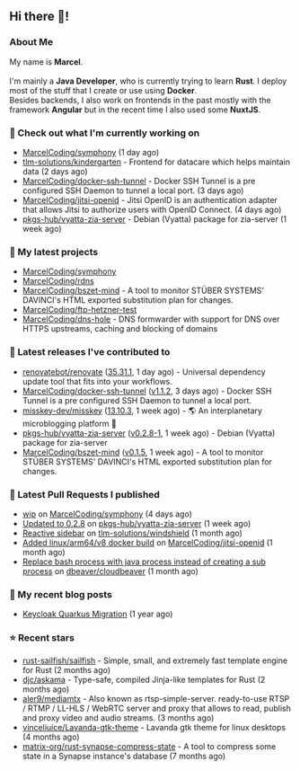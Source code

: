 ## Hi there 👋!




### About Me

My name is **Marcel**.
<br><br>
I'm mainly a **Java Developer**, who is currently trying to learn **Rust**. I deploy most of the stuff that I create or use using **Docker**.
<br>
Besides backends, I also work on frontends in the past mostly with the framework **Angular** but in the recent time I also used some **NuxtJS**. 



### 👷 Check out what I'm currently working on

- [MarcelCoding/symphony](https://github.com/MarcelCoding/symphony) (1 day ago)
- [tlm-solutions/kindergarten](https://github.com/tlm-solutions/kindergarten) - Frontend for datacare which helps maintain data  (2 days ago)
- [MarcelCoding/docker-ssh-tunnel](https://github.com/MarcelCoding/docker-ssh-tunnel) - Docker SSH Tunnel is a pre configured SSH Daemon to tunnel a local port. (3 days ago)
- [MarcelCoding/jitsi-openid](https://github.com/MarcelCoding/jitsi-openid) - Jitsi OpenID is an authentication adapter that allows Jitsi to authorize users with OpenID Connect. (4 days ago)
- [pkgs-hub/vyatta-zia-server](https://github.com/pkgs-hub/vyatta-zia-server) - Debian (Vyatta) package for zia-server (1 week ago)

### 🌱 My latest projects

- [MarcelCoding/symphony](https://github.com/MarcelCoding/symphony)
- [MarcelCoding/rdns](https://github.com/MarcelCoding/rdns)
- [MarcelCoding/bszet-mind](https://github.com/MarcelCoding/bszet-mind) - A tool to monitor STÜBER SYSTEMS&#39; DAVINCI&#39;s HTML exported substitution plan for changes.
- [MarcelCoding/ftp-hetzner-test](https://github.com/MarcelCoding/ftp-hetzner-test)
- [MarcelCoding/dns-hole](https://github.com/MarcelCoding/dns-hole) - DNS formwarder with support for DNS over HTTPS upstreams, caching and blocking of domains

### 🔭 Latest releases I've contributed to

- [renovatebot/renovate](https://github.com/renovatebot/renovate) ([35.31.1](https://github.com/renovatebot/renovate/releases/tag/35.31.1), 1 day ago) - Universal dependency update tool that fits into your workflows.
- [MarcelCoding/docker-ssh-tunnel](https://github.com/MarcelCoding/docker-ssh-tunnel) ([v1.1.2](https://github.com/MarcelCoding/docker-ssh-tunnel/releases/tag/v1.1.2), 3 days ago) - Docker SSH Tunnel is a pre configured SSH Daemon to tunnel a local port.
- [misskey-dev/misskey](https://github.com/misskey-dev/misskey) ([13.10.3](https://github.com/misskey-dev/misskey/releases/tag/13.10.3), 1 week ago) - 🌎 An interplanetary microblogging platform 🚀
- [pkgs-hub/vyatta-zia-server](https://github.com/pkgs-hub/vyatta-zia-server) ([v0.2.8-1](https://github.com/pkgs-hub/vyatta-zia-server/releases/tag/v0.2.8-1), 1 week ago) - Debian (Vyatta) package for zia-server
- [MarcelCoding/bszet-mind](https://github.com/MarcelCoding/bszet-mind) ([v0.1.5](https://github.com/MarcelCoding/bszet-mind/releases/tag/v0.1.5), 1 week ago) - A tool to monitor STÜBER SYSTEMS&#39; DAVINCI&#39;s HTML exported substitution plan for changes.

### 🔨 Latest Pull Requests I published

- [wip](https://github.com/MarcelCoding/symphony/pull/1) on [MarcelCoding/symphony](https://github.com/MarcelCoding/symphony) (4 days ago)
- [Updated to 0.2.8](https://github.com/pkgs-hub/vyatta-zia-server/pull/3) on [pkgs-hub/vyatta-zia-server](https://github.com/pkgs-hub/vyatta-zia-server) (1 week ago)
- [Reactive sidebar](https://github.com/tlm-solutions/windshield/pull/25) on [tlm-solutions/windshield](https://github.com/tlm-solutions/windshield) (1 month ago)
- [Added linux/arm64/v8 docker build](https://github.com/MarcelCoding/jitsi-openid/pull/183) on [MarcelCoding/jitsi-openid](https://github.com/MarcelCoding/jitsi-openid) (1 month ago)
- [Replace bash process with java process instead of creating a sub process](https://github.com/dbeaver/cloudbeaver/pull/1452) on [dbeaver/cloudbeaver](https://github.com/dbeaver/cloudbeaver) (1 month ago)

### 📜 My recent blog posts

- [Keycloak Quarkus Migration](https://m4rc3l.de/blog/keycloak-quarkus-migration) (1 year ago)

### ⭐ Recent stars

- [rust-sailfish/sailfish](https://github.com/rust-sailfish/sailfish) - Simple, small, and extremely fast template engine for Rust (2 months ago)
- [djc/askama](https://github.com/djc/askama) - Type-safe, compiled Jinja-like templates for Rust (2 months ago)
- [aler9/mediamtx](https://github.com/aler9/mediamtx) - Also known as rtsp-simple-server. ready-to-use RTSP / RTMP / LL-HLS / WebRTC server and proxy that allows to read, publish and proxy video and audio streams. (3 months ago)
- [vinceliuice/Lavanda-gtk-theme](https://github.com/vinceliuice/Lavanda-gtk-theme) - Lavanda gtk theme for linux desktops (4 months ago)
- [matrix-org/rust-synapse-compress-state](https://github.com/matrix-org/rust-synapse-compress-state) - A tool to compress some state in a Synapse instance&#39;s database (7 months ago)
